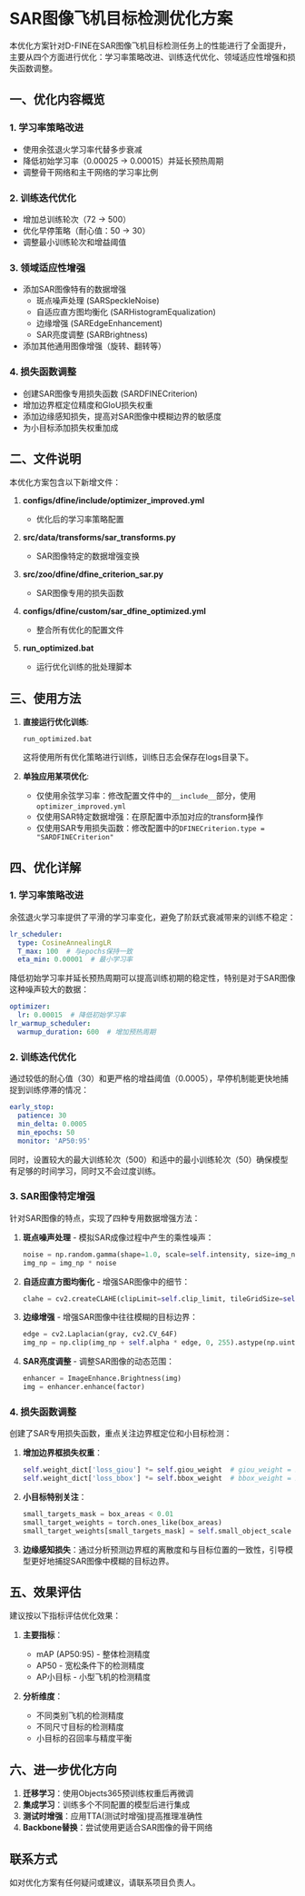 # SAR图像飞机目标检测优化方案

本优化方案针对D-FINE在SAR图像飞机目标检测任务上的性能进行了全面提升，主要从四个方面进行优化：学习率策略改进、训练迭代优化、领域适应性增强和损失函数调整。

## 一、优化内容概览

### 1. 学习率策略改进
- 使用余弦退火学习率代替多步衰减
- 降低初始学习率（0.00025 → 0.00015）并延长预热周期
- 调整骨干网络和主干网络的学习率比例

### 2. 训练迭代优化
- 增加总训练轮次（72 → 500）
- 优化早停策略（耐心值：50 → 30）
- 调整最小训练轮次和增益阈值

### 3. 领域适应性增强
- 添加SAR图像特有的数据增强
  - 斑点噪声处理 (SARSpeckleNoise)
  - 自适应直方图均衡化 (SARHistogramEqualization)
  - 边缘增强 (SAREdgeEnhancement)
  - SAR亮度调整 (SARBrightness)
- 添加其他通用图像增强（旋转、翻转等）

### 4. 损失函数调整
- 创建SAR图像专用损失函数 (SARDFINECriterion)
- 增加边界框定位精度和GIoU损失权重
- 添加边缘感知损失，提高对SAR图像中模糊边界的敏感度
- 为小目标添加损失权重加成

## 二、文件说明

本优化方案包含以下新增文件：

1. **configs/dfine/include/optimizer_improved.yml**
   - 优化后的学习率策略配置

2. **src/data/transforms/sar_transforms.py**
   - SAR图像特定的数据增强变换

3. **src/zoo/dfine/dfine_criterion_sar.py**
   - SAR图像专用的损失函数

4. **configs/dfine/custom/sar_dfine_optimized.yml**
   - 整合所有优化的配置文件

5. **run_optimized.bat**
   - 运行优化训练的批处理脚本

## 三、使用方法

1. **直接运行优化训练**:
   ```
   run_optimized.bat
   ```
   这将使用所有优化策略进行训练，训练日志会保存在logs目录下。

2. **单独应用某项优化**:
   - 仅使用余弦学习率：修改配置文件中的`__include__`部分，使用`optimizer_improved.yml`
   - 仅使用SAR特定数据增强：在原配置中添加对应的transform操作
   - 仅使用SAR专用损失函数：修改配置中的`DFINECriterion.type = "SARDFINECriterion"`

## 四、优化详解

### 1. 学习率策略改进

余弦退火学习率提供了平滑的学习率变化，避免了阶跃式衰减带来的训练不稳定：

```yaml
lr_scheduler:
  type: CosineAnnealingLR
  T_max: 100  # 与epochs保持一致
  eta_min: 0.00001  # 最小学习率
```

降低初始学习率并延长预热周期可以提高训练初期的稳定性，特别是对于SAR图像这种噪声较大的数据：

```yaml
optimizer:
  lr: 0.00015  # 降低初始学习率
lr_warmup_scheduler:
  warmup_duration: 600  # 增加预热周期
```

### 2. 训练迭代优化

通过较低的耐心值（30）和更严格的增益阈值（0.0005），早停机制能更快地捕捉到训练停滞的情况：

```yaml
early_stop:
  patience: 30
  min_delta: 0.0005
  min_epochs: 50
  monitor: 'AP50:95'
```

同时，设置较大的最大训练轮次（500）和适中的最小训练轮次（50）确保模型有足够的时间学习，同时又不会过度训练。

### 3. SAR图像特定增强

针对SAR图像的特点，实现了四种专用数据增强方法：

1. **斑点噪声处理** - 模拟SAR成像过程中产生的乘性噪声：
   ```python
   noise = np.random.gamma(shape=1.0, scale=self.intensity, size=img_np.shape[:2])
   img_np = img_np * noise
   ```

2. **自适应直方图均衡化** - 增强SAR图像中的细节：
   ```python
   clahe = cv2.createCLAHE(clipLimit=self.clip_limit, tileGridSize=self.tile_grid_size)
   ```

3. **边缘增强** - 增强SAR图像中往往模糊的目标边界：
   ```python
   edge = cv2.Laplacian(gray, cv2.CV_64F)
   img_np = np.clip(img_np + self.alpha * edge, 0, 255).astype(np.uint8)
   ```

4. **SAR亮度调整** - 调整SAR图像的动态范围：
   ```python
   enhancer = ImageEnhance.Brightness(img)
   img = enhancer.enhance(factor)
   ```

### 4. 损失函数调整

创建了SAR专用损失函数，重点关注边界框定位和小目标检测：

1. **增加边界框损失权重**：
   ```python
   self.weight_dict['loss_giou'] *= self.giou_weight  # giou_weight = 2.5
   self.weight_dict['loss_bbox'] *= self.bbox_weight  # bbox_weight = 2.0
   ```

2. **小目标特别关注**：
   ```python
   small_targets_mask = box_areas < 0.01
   small_target_weights = torch.ones_like(box_areas)
   small_target_weights[small_targets_mask] = self.small_object_scale  # 1.5
   ```

3. **边缘感知损失**：通过分析预测边界框的离散度和与目标位置的一致性，引导模型更好地捕捉SAR图像中模糊的目标边界。

## 五、效果评估

建议按以下指标评估优化效果：

1. **主要指标**：
   - mAP (AP50:95) - 整体检测精度
   - AP50 - 宽松条件下的检测精度
   - AP小目标 - 小型飞机的检测精度

2. **分析维度**：
   - 不同类别飞机的检测精度
   - 不同尺寸目标的检测精度
   - 小目标的召回率与精度平衡

## 六、进一步优化方向

1. **迁移学习**：使用Objects365预训练权重后再微调
2. **集成学习**：训练多个不同配置的模型后进行集成
3. **测试时增强**：应用TTA(测试时增强)提高推理准确性
4. **Backbone替换**：尝试使用更适合SAR图像的骨干网络

## 联系方式

如对优化方案有任何疑问或建议，请联系项目负责人。 